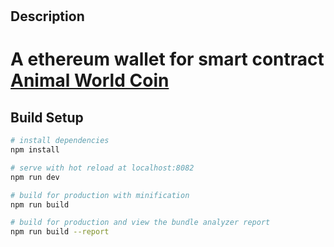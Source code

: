 # 

> 

## Description
	
# A ethereum wallet for smart contract [Animal World Coin](https://github.com/agangdi/AnimalWorldCoin)

## Build Setup

``` bash
# install dependencies
npm install

# serve with hot reload at localhost:8082
npm run dev

# build for production with minification
npm run build

# build for production and view the bundle analyzer report
npm run build --report
```
